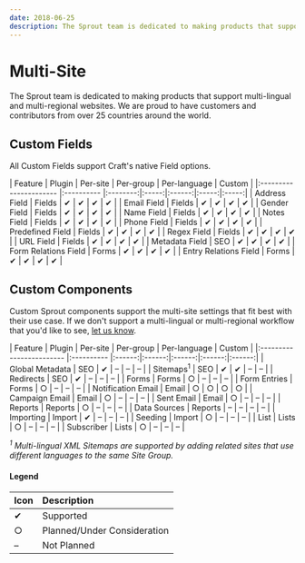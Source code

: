 ```yaml
---
date: 2018-06-25
description: The Sprout team is dedicated to making products that support multi-lingual and multi-regional websites.
---
```


# Multi-Site

The Sprout team is dedicated to making products that support multi-lingual and multi-regional websites. We are proud to have customers and contributors from over 25 countries around the world.

## Custom Fields

All Custom Fields support Craft's native Field options.

| Feature  | Plugin  | Per-site | Per-group | Per-language | Custom  |
|:---------------------- |:---------- |:--------:|:-----:|:------:|:-----:|:-----:|
| Address Field          | Fields     | ✔     | ✔      | ✔    | ✔   |
| Email Field            | Fields     | ✔     | ✔      | ✔    | ✔   |
| Gender Field           | Fields     | ✔     | ✔      | ✔    | ✔   |
| Name Field             | Fields     | ✔     | ✔      | ✔    | ✔   |
| Notes Field            | Fields     | ✔     | ✔      | ✔    | ✔   |
| Phone Field            | Fields     | ✔     | ✔      | ✔    | ✔   |
| Predefined Field        | Fields     | ✔     | ✔      | ✔    | ✔   |
| Regex Field            | Fields     | ✔     | ✔      | ✔    | ✔   |
| URL Field              | Fields     | ✔     | ✔      | ✔    | ✔   |
| Metadata Field         | SEO        | ✔     | ✔      | ✔    | ✔   |
| Form Relations Field   | Forms      | ✔     | ✔      | ✔    | ✔   |
| Entry Relations Field  | Forms      | ✔     | ✔      | ✔    | ✔   |

## Custom Components

Custom Sprout components support the multi-site settings that fit best with their use case. If we don't support a multi-lingual or multi-regional workflow that you'd like to see, [let us know](./support/support.html#feature-requests).

| Feature  | Plugin | Per-site | Per-group | Per-language | Custom  |
|:------------------------ |:---------- |:------:|:------:|:------:|:------:|:------:|
| Global&nbsp;Metadata     | SEO        | ✔    | –    | –     | –    |
| Sitemaps<sup>1</sup>     | SEO        | ✔    | ✔    | –     | –    |
| Redirects                | SEO        | ✔    | –    | –     | –    |
| Forms                    | Forms      | ○    | –    | –     | –    |
| Form Entries             | Forms      | ○    | –    | –     | –    |
| Notification&nbsp;Email  | Email      | ○    | ○    | ○     | ○    |
| Campaign&nbsp;Email      | Email      | ○    | –    | –     | –    |
| Sent&nbsp;Email          | Email      | ○    | –    | –     | –    |
| Reports                  | Reports    | ○    | –    | –     | –    |
| Data&nbsp;Sources        | Reports    | –    | –    | –     | –    |
| Importing                | Import     | ✔    | –    | –     | –    |
| Seeding                  | Import     | ○    | –    | –     | –    |
| List                     | Lists      | ○    | –    | –     | –    |
| Subscriber               | Lists      | ○    | –    | –     | –    |

_<sup>1</sup> Multi-lingual XML Sitemaps are supported by adding related sites that use different languages to the same Site Group._

#### Legend

| Icon | Description |
|:---- |:----------- |
| ✔    | Supported   |
| ○    | Planned/Under Consideration |
| –    | Not Planned |







